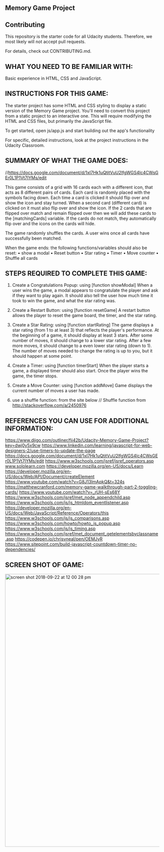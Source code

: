 ## Memory Game Project

## Contributing
This repository is the starter code for all Udacity students. Therefore, we most likely will not accept pull requests.

For details, check out CONTRIBUTING.md.

## WHAT YOU NEED TO BE FAMILIAR WITH:
Basic experience in HTML, CSS and JavaScript.

## INSTRUCTIONS FOR THIS GAME:
The starter project has some HTML and CSS styling to display a static version of the Memory Game project. You'll need to convert this project from a static project to an interactive one. This will require modifying the HTML and CSS files, but primarily the JavaScript file.

To get started, open js/app.js and start building out the app's functionality

For specific, detailed instructions, look at the project instructions in the Udacity Classroom.

## SUMMARY OF WHAT THE GAME DOES:
//https://docs.google.com/document/d/1xI7Hk1uQtitVuU2lfgWGS4Ic4CWsGEr0L1P1Vt7IYMs/edit

This game consists of a grid with 16 cards each with a different icon, that acts as 8 different pairs of cards. Each card is randomly placed with the symbols facing down. Each time a card is clicked it should flip over and show the icon and stay turned. When a second card (different card) is clicked on it must also flip over and show the icon. If the 2 cards that are flipped over match and remain flipped over then we will add these cards to the [matchingCards] variable. If the cards do not match, they automatically flip over and the icons on the cards will hide.

The game randomly shuffles the cards. A user wins once all cards have successfully been matched.

When the game ends: the following functions/variables should also be reset:
•	show a modal •	Reset button •	Star rating • Timer •	Move counter •	Shuffle all cards

## STEPS REQUIRED TO COMPLETE THIS GAME:

1. Create a Congratulations Popup: using [function showModal] When a user wins the game, a modal appears to congratulate the player and ask if they want to play again. It should also tell the user how much time it took to win the game, and what the star rating was.

2. Create a Restart Button: using [function resetGame] A restart button allows the player to reset the game board, the timer, and the star rating.

3. Create a Star Rating: using [function startRating] The game displays a star rating (from 1 to at least 3) that reflects the player's performance. At the beginning of a game, it should display at least 3 stars. After some number of moves, it should change to a lower star rating. After a few more moves, it should change to a even lower star rating (down to 1). The number of moves needed to change the rating is up to you, but it should happen at some point.

4. Create a Timer: using [function timerStart] When the player starts a game, a displayed timer should also start. Once the player wins the game, the timer stops.

5. Create a Move Counter: using [function addMove] Game displays the current number of moves a user has made.

6. use a shuffle function: from the site below // Shuffle function from http://stackoverflow.com/a/2450976


## REFERENCES YOU CAN USE FOR ADDITIONAL INFORMATION:
https://www.diigo.com/outliner/fii42b/Udacity-Memory-Game-Project?key=dwj0y5x9cw
https://www.linkedin.com/learning/javascript-for-web-designers-2/use-timers-to-update-the-page
https://docs.google.com/document/d/1xI7Hk1uQtitVuU2lfgWGS4Ic4CWsGEr0L1P1Vt7IYMs/edit
https://www.w3schools.com/jsref/jsref_operators.asp
www.sololearn.com
https://developer.mozilla.org/en-US/docs/Learn
https://developer.mozilla.org/en-US/docs/Web/API/Document/createElement
https://www.youtube.com/watch?v=G8J13lmApkQ&t=324s
https://matthewcranford.com/memory-game-walkthrough-part-2-toggling-cards/
https://www.youtube.com/watch?v=_rUH-sEs68Y
https://www.w3schools.com/jsref/met_node_appendchild.asp
https://www.w3schools.com/js/js_htmldom_eventlistener.asp
https://developer.mozilla.org/en-US/docs/Web/JavaScript/Reference/Operators/this
https://www.w3schools.com/js/js_comparisons.asp
https://www.w3schools.com/howto/howto_js_popup.asp
https://www.w3schools.com/js/js_timing.asp
https://www.w3schools.com/jsref/met_document_getelementsbyclassname.asp
https://codepen.io/chrisvneal/pen/OEMJyR 
https://www.sitepoint.com/build-javascript-countdown-timer-no-dependencies/ 

## SCREEN SHOT OF GAME:
<img width="892" alt="screen shot 2018-09-22 at 12 00 28 pm" src="https://user-images.githubusercontent.com/38163931/45922329-3dfdcc80-be7e-11e8-8aeb-96691a18aa8f.png">
